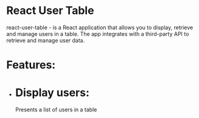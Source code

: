 <h1>React User Table</h1>
<p>react-user-table - is a React application that allows you to display, retrieve and manage users in a table. The app integrates with a third-party API to retrieve and manage user data.</p>

<h1>Features: </h1>
<ul>
  <li>
    <h1>Display users:</h1>
    Presents a list of users in a table
  </li>
</ul>
